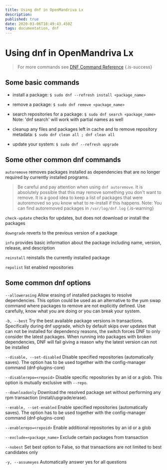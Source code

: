 ```yaml
---
title: Using dnf in OpenMandriva Lx
description: 
published: true
date: 2020-03-06T18:49:43.450Z
tags: documentation, dnf
---
```


# Using dnf in OpenMandriva Lx

> For more commands see [DNF Command Reference](https://dnf.readthedocs.io/en/latest/command_ref.html)
{.is-success}


## Some basic commands

- install a package:
`$ sudo dnf --refresh install <package_name>`

- remove a package:
`$ sudo dnf remove <package_name>`

- search repositories for a package:
`$ sudo dnf search <package_name>`
Note: 'dnf search' will work with partial names as well

- cleanup any files and packages left in cache and to remove repository metadata:
`$ sudo dnf clean all ; dnf clean all`

- update your system:
`$ sudo dnf --refresh upgrade `

## Some other common dnf commands

`autoremove`
removes packages installed as dependencies that are no longer required by currently installed programs.
> Be careful and pay attention when using `dnf autoremove`. It is absolutely possible that this may remove something you don't want to remove. It is a good idea to keep a list of packages that were autoremoved so you know what to re-install if this happens. Note: You can find autoremoved packages in `/var/log/dnf.log`
{.is-warning}


`check-update`
checks for updates, but does not download or install the packages

`downgrade`
reverts to the previous version of a package

`info`
provides basic information about the package including name, version, release, and description

`reinstall`
reinstalls the currently installed package

`repolist`
list enabled repositories

## Some common dnf options

`--allowerasing`
Allow erasing of installed packages to resolve dependencies. This option could be used as an alternative to the yum swap command where packages to remove are not explicitly defined. Use carefully, know what you are doing or you can break your system.

`-b, --best`
Try the best available package versions in transactions. Specifically during dnf upgrade, which by default skips over updates that can not be installed for dependency reasons, the switch forces DNF to only consider the latest packages. When running into packages with broken dependencies, DNF will fail giving a reason why the latest version can not be installed

`--disable, --set-disabled`
Disable specified repositories (automatically saves). The option has to be used together with the config-manager command (dnf-plugins-core)

`--disablerepo=<repoid>`
Disable specific repositories by an id or a glob. This option is mutually exclusive with `--repo`.

`--downloadonly`
Download the resolved package set without performing any rpm transaction (install/upgrade/erase).

`--enable, --set-enabled`
Enable specified repositories (automatically saves). The option has to be used together with the config-manager command (dnf-plugins-core)

`--enablerepo=<repoid>`
Enable additional repositories by an id or a glob

`--exclude=<package_name>`
Exclude certain packages from transaction

`--nobest`
Set best option to False, so that transactions are not limited to best candidates only

`-y, --assumeyes`
Automatically answer yes for all questions
